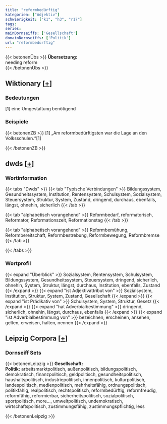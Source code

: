 ```yaml
---
title: "reformbedürftig"
kategorien: ["Adjektiv"]
schwierigkeit: ["k1", "h3", "r17"]
tags:
series:
mainDornseiffs: ['Gesellschaft']
domainDornseiffs: ['Politik']
url: "reformbedürftig"
---
```


{{< betonenÜbs >}}
**Übersetzung:**  
needing  reform  
{{< /betonenÜbs >}}

## Wiktionary [[+](https://de.wiktionary.org/wiki/reformbedürftig)]

### Bedeutungen
[1] eine Umgestaltung benötigend  

### Beispiele
{{< betonenZB >}}
[1] „Am reformbedürftigsten war die Lage an den Volksschulen.“[1]  

{{< /betonenZB >}}


## dwds [[+](https://www.dwds.de/wb/reformbedürftig)]

### Wortinformation
{{< tabs "Dwds" >}}
{{< tab "Typische Verbindungen" >}}
Bildungssystem, Gesundheitssystem, Institution, Rentensystem, Schulsystem, Sozialsystem, Steuersystem, Struktur, System, Zustand, dringend, durchaus, ebenfalls, längst, ohnehin, sicherlich
{{< /tab >}}

{{< tab "alphabetisch vorangehend" >}}
Reformbedarf, reformatorisch, Reformator, Reformationszeit, Reformationstag
{{< /tab >}}

{{< tab "alphabetisch vorangehend" >}}
Reformbemühung, Reformbereitschaft, Reformbestrebung, Reformbewegung, Reformbremse
{{< /tab >}}

{{< /tabs >}}

### Wortprofil
{{< expand "Überblick" >}} Sozialsystem, Rentensystem, Schulsystem, Bildungssystem, Gesundheitssystem, Steuersystem, dringend, sicherlich, ohnehin, System, Struktur, längst, durchaus, Institution, ebenfalls, Zustand {{< /expand >}}
{{< expand "ist Adjektivattribut von" >}} Sozialsystem, Institution, Struktur, System, Zustand, Gesellschaft {{< /expand >}}
{{< expand "ist Prädikativ von" >}} Schulsystem, System, Struktur, Gesetz {{< /expand >}}
{{< expand "hat Adverbialbestimmung" >}} dringend, sicherlich, ohnehin, längst, durchaus, ebenfalls {{< /expand >}}
{{< expand "ist Adverbialbestimmung von" >}} bezeichnen, erscheinen, ansehen, gelten, erweisen, halten, nennen {{< /expand >}}

## Leipzig Corpora [[+](https://corpora.uni-leipzig.de/en/res?word=reformbedürftig&corpusId=deu_newscrawl-public_2018)]

### Dornseiff Sets
{{< betonenLeipzig >}}
**Gesellschaft:**  
**Politik:** arbeitsmarktpolitisch, außenpolitisch, bildungspolitisch, demokratisch, finanzpolitisch, geldpolitisch, gesundheitspolitisch, haushaltspolitisch, industriepolitisch, innenpolitisch, kulturpolitisch, landespolitisch, medienpolitisch, mehrheitsfähig, ordnungspolitisch, politikfähig, realpolitisch, rechtspolitisch, reformbedürftig, reformfreudig, reformfähig, reformierbar, sicherheitspolitisch, sozialpolitisch, sportpolitisch, more..., umweltpolitisch, undemokratisch, wirtschaftspolitisch, zustimmungsfähig, zustimmungspflichtig, less  

{{< /betonenLeipzig >}}
